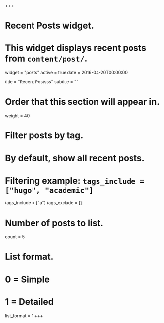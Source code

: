 +++
# Recent Posts widget.
# This widget displays recent posts from `content/post/`.
widget = "posts"
active = true
date = 2016-04-20T00:00:00

title = "Recent Postsss"
subtitle = ""

# Order that this section will appear in.
weight = 40

# Filter posts by tag.
#  By default, show all recent posts.
#  Filtering example: `tags_include = ["hugo", "academic"]`
tags_include = ["a"]
tags_exclude = []

# Number of posts to list.
count = 5

# List format.
#   0 = Simple
#   1 = Detailed
list_format = 1
+++

